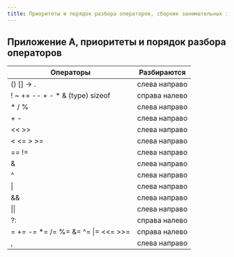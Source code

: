 ```yaml
---
title: Приоритеты и порядок разбора операторов, сборник занимательных задач по языку программирования C
---
```

## Приложение А, приоритеты и порядок разбора операторов

|                  Операторы                   |  Разбираются  |
|----------------------------------------------|---------------|
| ()  []  ->  .                                | слева направо |
| !  ~  ++  --  +  -  *  &  (type)  sizeof     | справа налево |
| *  /  %                                      | слева направо |
| +  -                                         | слева направо |
| <<  >>                                       | слева направо |
| <  <=  >  >=                                 | слева направо |
| ==  !=                                       | слева направо |
| &                                            | слева направо |
| ^                                            | слева направо |
| \|                                           | слева направо |
| &&                                           | слева направо |
| \|\|                                         | слева направо |
| ?:                                           | справа налево |
| =  +=  -=  \*=  /=  %=  &=  ^=  \|=  <<=  >>=| справа налево |
| ,                                            | слева направо |
